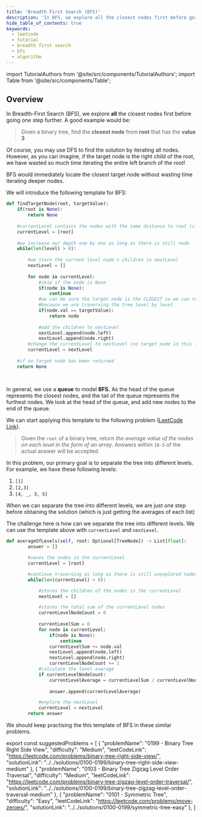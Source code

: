 ```yaml
---
title: 'Breadth First Search (BFS)'
description: 'In BFS, we explore all the closest nodes first before going one step further.'
hide_table_of_contents: true
keywords:
  - leetcode
  - tutorial
  - breadth first search
  - bfs
  - algorithm
---
```


import TutorialAuthors from '@site/src/components/TutorialAuthors';
import Table from '@site/src/components/Table';

<TutorialAuthors names="@heiheihang"/>

## Overview

In Breadth-First Search (BFS), we explore **all** the closest nodes first before going one step further. A good example would be:

> Given a binary tree, find the **closest node** from **root** that has the **value 3**

Of course, you may use DFS to find the solution by iterating all nodes. However, as you can imagine, if the target node is the right child of the root, we have wasted so much time iterating the entire left branch of the root!

BFS would immediately locate the closest target node without wasting time iterating deeper nodes.

We will introduce the following template for BFS:

```python
def findTargetNode(root, targetValue):
    if(root is None):
        return None
    
    #currentLevel contains the nodes with the same distance to root (closest so far)
    currentLevel = [root]
    
    #we increase our depth one by one as long as there is still node
    while(len(level) > 0):
    
        #we store the current level node's children in nextLevel
        nextLevel = []
        
        for node in currentLevel:
            #skip if the node is None
            if(node is None):
                continue
            #we can be sure the target node is the CLOSEST so we can return
            #because we are traversing the tree level by level
            if(node.val == targetValue):
                return node
                
            #add the children to nextLevel
            nextLevel.append(node.left)
            nextLevel.append(node.right)
        #change the currentLevel to nextLevel (no target node in this level, go next)
        currentLevel = nextLevel
    
    #if no target node has been returned    
    return None
    
    
```

In general, we use a **queue** to model **BFS.** As the head of the queue represents the closest nodes, and the tail of the queue represents the furthest nodes. We look at the head of the queue, and add new nodes to the end of the queue.

We can start applying this template to the following problem ([LeetCode Link](https://leetcode.com/problems/average-of-levels-in-binary-tree/)).

> Given the `root` of a binary tree, return _the average value of the nodes on each level in the form of an array_. Answers within `10-5` of the actual answer will be accepted.

In this problem, our primary goal is to separate the tree into different levels. For example, we have these following levels:

1. `[1]`
2. `[2,3]`
3. `[4, _, 3, 5]`

When we can separate the tree into different levels, we are just one step before obtaining the solution (which is just getting the averages of each list)

The challenge here is how can we separate the tree into different levels. We can use the template above with `currentLevel` and `nextLevel`.

```python
def averageOfLevels(self, root: Optional[TreeNode]) -> List[float]:
        answer = []

        #saves the nodes in the currentLevel
        currentLevel = [root]

        #continue traversing as long as there is still unexplored nodes
        while(len(currentLevel) > 0):

            #stores the children of the nodes in the currentLevel
            nextLevel = []

            #stores the total sum of the currentLevel nodes
            currentLevelNodeCount = 0
            
            currentLevelSum = 0
            for node in currentLevel:
                if(node is None):
                    continue
                currentLevelSum += node.val
                nextLevel.append(node.left)
                nextLevel.append(node.right)
                currentLevelNodeCount += 1
            #calculate the level average
            if currentLevelNodeCount:
                currentLevelAverage = currentLevelSum / currentLevelNodeCount
                
                answer.append(currentLevelAverage)

            #explore the nextLevel
            currentLevel = nextLevel
        return answer
```

We should keep practising the this template of BFS in these similar problems.

export const suggestedProblems = [
  {
    "problemName": "0199 -  Binary Tree Right Side View",
    "difficulty": "Medium",
    "leetCodeLink": "https://leetcode.com/problems/binary-tree-right-side-view/",
    "solutionLink": "../../solutions/0100-0199/binary-tree-right-side-view-medium"
  },
  {
    "problemName": "0103 - Binary Tree Zigzag Level Order Traversal",
    "difficulty": "Medium",
    "leetCodeLink": "https://leetcode.com/problems/binary-tree-zigzag-level-order-traversal/",
    "solutionLink": "../../solutions/0100-0199/binary-tree-zigzag-level-order-traversal-medium"
  },
  {
    "problemName": "0101 - Symmetric Tree",
    "difficulty": "Easy",
    "leetCodeLink": "https://leetcode.com/problems/move-zeroes/",
    "solutionLink": "../../solutions/0100-0199/symmetric-tree-easy"
  },
]

<Table title="Suggested Problems" data={suggestedProblems} />
